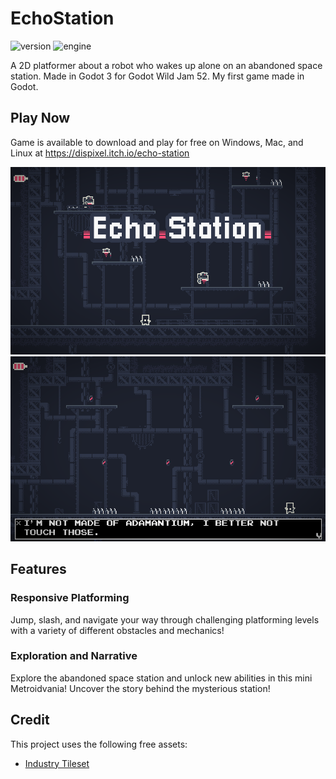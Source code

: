 # EchoStation

![version](https://img.shields.io/badge/Version-2.0-green)
![engine](https://img.shields.io/badge/Engine-Godot_3-blue)

A 2D platformer about a robot who wakes up alone on an abandoned space station. Made in Godot 3 for Godot Wild Jam 52. My first game made in Godot.

## Play Now

Game is available to download and play for free on Windows, Mac, and Linux at https://dispixel.itch.io/echo-station

<p align="center">
  <img src="screenshots/promo2.png" />
  <img src="screenshots/Screenshot 2023-01-22 110059.png" />
</p>

## Features

### Responsive Platforming

Jump, slash, and navigate your way through challenging platforming levels with a variety of different obstacles and mechanics!

### Exploration and Narrative

Explore the abandoned space station and unlock new abilities in this mini Metroidvania! Uncover the story behind the mysterious station!

## Credit
This project uses the following free assets:

- [Industry Tileset](https://0x72.itch.io/16x16-industrial-tileset)

